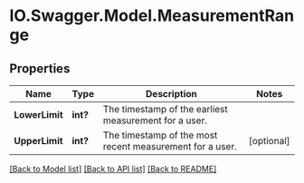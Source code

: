 # IO.Swagger.Model.MeasurementRange
## Properties

Name | Type | Description | Notes
------------ | ------------- | ------------- | -------------
**LowerLimit** | **int?** | The timestamp of the earliest measurement for a user. | 
**UpperLimit** | **int?** | The timestamp of the most recent measurement for a user. | [optional] 

[[Back to Model list]](../README.md#documentation-for-models) [[Back to API list]](../README.md#documentation-for-api-endpoints) [[Back to README]](../README.md)

